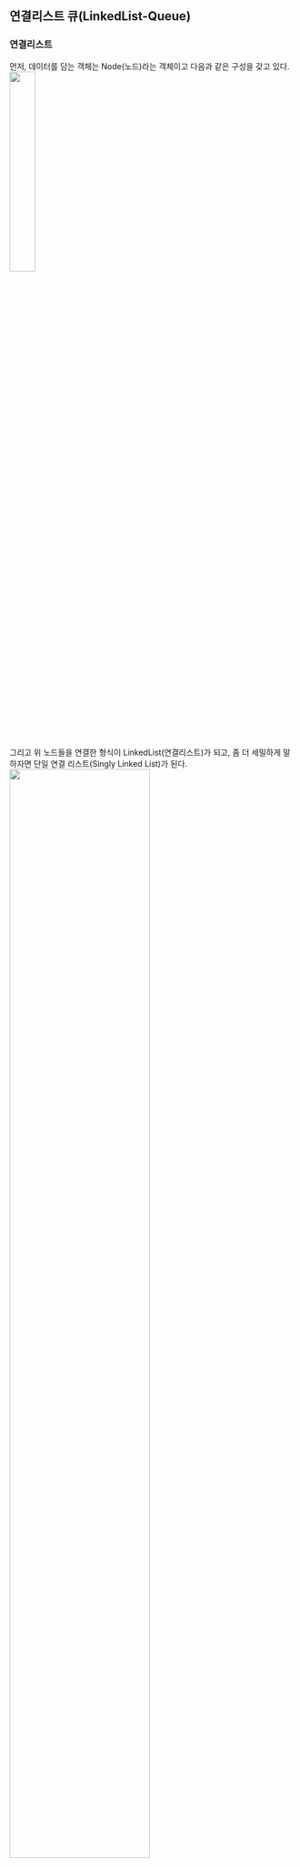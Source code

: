 ## 연결리스트 큐(LinkedList-Queue)

### 연결리스트
먼저, 데이터를 담는 객체는 Node(노드)라는 객체이고 다음과 같은 구성을 갖고 있다.    
<img src="https://github.com/joohee56/Algorithm-Code-And-Data-Structure/assets/83942393/4b8637c9-d3a6-47a9-989e-dfbbfcad74b9" width="30%"/>    

그리고 위 노드들을 연결한 형식이 LinkedList(연결리스트)가 되고, 좀 더 세밀하게 말하자면 단일 연결 리스트(Singly Linked List)가 된다.    
<img src="https://github.com/joohee56/Algorithm-Code-And-Data-Structure/assets/83942393/1aa4e82c-39a7-4f31-befb-de0d1d379911" width="70%"/>


